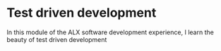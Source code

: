 # Test driven development
In this module of the ALX software development experience, I learn the beauty of test driven development
